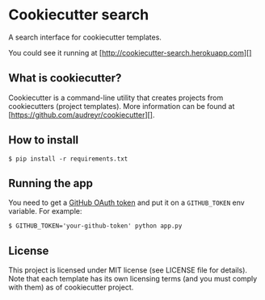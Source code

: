 # Cookiecutter search

A search interface for cookiecutter templates.

You could see it running at [http://cookiecutter-search.herokuapp.com][]

## What is cookiecutter?

Cookiecutter is a command-line utility that creates projects from
cookiecutters (project templates). More information can be found at
[https://github.com/audreyr/cookiecutter][].

## How to install

    $ pip install -r requirements.txt

## Running the app

You need to get a [GitHub OAuth token][oauth_token] and put it on a
`GITHUB_TOKEN` env variable. For example:

    $ GITHUB_TOKEN='your-github-token' python app.py

## License

This project is licensed under MIT license (see LICENSE file for
details). Note that each template has its own licensing terms (and you
must comply with them) as of cookiecutter project.

[oauth_token]: https://developer.github.com/v3/auth/#via-oauth-tokens

